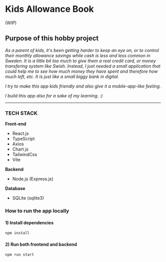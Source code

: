 # Kids Allowance Book
(WIP)
## Purpose of this hobby project
_As a parent of kids, it's been getting harder to keep an eye on, or to control their monthly allowance savings while cash is less and less common in Sweden. It is a little bit too much to give them a real credit card, or money transfering system like Swish. Instead, I just needed a small application that could help me to see how much money they have spent and therefore how much left, etc. It is just like a small biggy bank in digital._

_I try to make this app kids friendly and also give it a mobile-app-like feeling._

_I build this app also for a sake of my learning. :)_

---

### __TECH STACK__
**Front-end**
* React.js
* TypeScript
* Axios
* Chart.js
* TailwindCss
* Vite

**Backend**
* Node.js (Express.js)

**Database**
* SQLite (sqlite3)

### __How to run the app locally__
#### 1) Install dependencies
````bash
npm install
````

#### 2) Run both frontend and backend
```bash
npm run start
```
